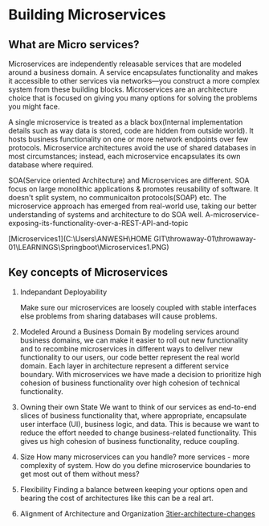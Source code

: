 
# Building Microservices

## What are Micro services?

Microservices are independently releasable services that are modeled around a business domain. A service encapsulates functionality and makes it accessible to other services via networks—you construct a more complex system from these building blocks. Microservices are an architecture choice that is focused on giving you many options for solving the problems you might face.

A single microservice is treated as a black box(Internal implementation details such as way data is stored, code are hidden from outside world). It hosts business
functionality on one or more network endpoints over few protocols.
Microservice architectures avoid the use of shared databases in most circumstances; instead, each microservice encapsulates its own database where required.

SOA(Service oriented Architecture) and Microservices are different. SOA focus on large monolithic applications & promotes reusability of software. It doesn't split system, no communicaiton protocols(SOAP) etc. The microservice approach has emerged from real-world use, taking our better understanding of systems and architecture to do SOA well.
A-microservice-exposing-its-functionality-over-a-REST-API-and-topic

[Microservices1](C:\Users\ANWESH\HOME GIT\throwaway-01\throwaway-01\LEARNINGS\Springboot\Microservices1.PNG)

## Key concepts of Microservices

1. Indepandant Deployability

    Make sure our microservices are loosely coupled with stable interfaces else problems from sharing databases will cause problems. 

2. Modeled Around a Business Domain
    By modeling services around business domains, we can make it easier to roll out new functionality and to recombine microservices in different ways to deliver new functionality to our users, our code better represent the real world domain.
    Each layer in architecture represent a different service boundary.
    With microservices we have made a decision to prioritize high cohesion of business functionality over high cohesion of technical functionality. 

3. Owning their own State
   We want to think of our services as end-to-end slices of business functionality that, where appropriate, encapsulate user interface (UI), business logic, and data. This is because we want to reduce the effort needed to change business-related functionality. This gives us high cohesion of business functionality, reduce coupling.

4. Size
    How many microservices can you handle? more services - more complexity of system.
    How do you define microservice boundaries to get most out of them without mess?

5. Flexibility
    Finding a balance between keeping your options open and bearing the cost of architectures like this can be a real art.

6. Alignment of Architecture and Organization
    [3tier-architecture-changes](LEARNINGS\Springboot\3tier-architecture-changes.PNG)
    


